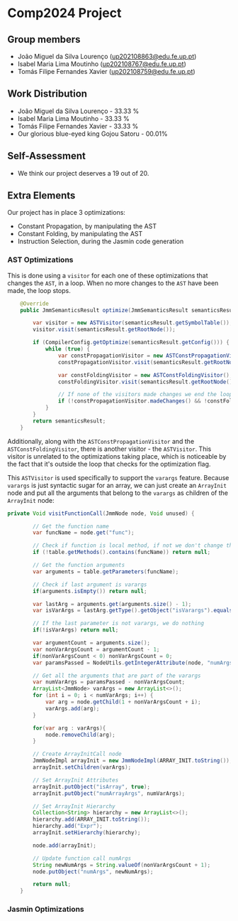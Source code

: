 # Comp2024 Project

## Group members

- João Miguel da Silva Lourenço (up202108863@edu.fe.up.pt)
- Isabel Maria Lima Moutinho (up202108767@edu.fe.up.pt)
- Tomás Filipe Fernandes Xavier (up202108759@edu.fe.up.pt)

## Work Distribution

- João Miguel da Silva Lourenço - 33.33 %
- Isabel Maria Lima Moutinho - 33.33 %
- Tomás Filipe Fernandes Xavier - 33.33 %
- Our glorious blue-eyed king Gojou Satoru - 00.01%

## Self-Assessment

- We think our project deserves a 19 out of 20.

## Extra Elements

Our project has in place 3 optimizations:

- Constant Propagation, by manipulating the AST
- Constant Folding, by manipulating the AST
- Instruction Selection, during the Jasmin code generation

### AST Optimizations

This is done using a `visitor` for each one of these optimizations that changes the `AST`, in a loop. When no more changes to the `AST` have been made, the loop stops. 

```java
    @Override
    public JmmSemanticsResult optimize(JmmSemanticsResult semanticsResult) {

        var visitor = new ASTVisitor(semanticsResult.getSymbolTable());
        visitor.visit(semanticsResult.getRootNode());

        if (CompilerConfig.getOptimize(semanticsResult.getConfig())) {
            while (true) {
                var constPropagationVisitor = new ASTConstPropagationVisitor();
                constPropagationVisitor.visit(semanticsResult.getRootNode());

                var constFoldingVisitor = new ASTConstFoldingVisitor();
                constFoldingVisitor.visit(semanticsResult.getRootNode());

                // If none of the visitors made changes we end the loop
                if (!constPropagationVisitor.madeChanges() && !constFoldingVisitor.madeChanges()) break;
            }
        }
        return semanticsResult;
    }
```

Additionally, along with the `ASTConstPropagationVisitor` and the `ASTConstFoldingVisitor`, there is another visitor - the `ASTVisitor`. This visitor is unrelated to the optimizations taking place, which is noticeable by the fact that it's outside the loop that checks for the optimization flag.

This `ASTVisitor` is used specifically to support the `varargs` feature. Because `varargs` is just syntactic sugar for an array, we can just create an `ArrayInit` node and put all the arguments that belong to the `varargs` as children of the `ArrayInit` node:

```java
private Void visitFunctionCall(JmmNode node, Void unused) {

        // Get the function name
        var funcName = node.get("func");

        // Check if function is local method, if not we don't change the AST
        if (!table.getMethods().contains(funcName)) return null;

        // Get the function arguments
        var arguments = table.getParameters(funcName);

        // Check if last argument is varargs
        if(arguments.isEmpty()) return null;

        var lastArg = arguments.get(arguments.size() - 1);
        var isVarArgs = lastArg.getType().getObject("isVarargs").equals(true);

        // If the last parameter is not varargs, we do nothing
        if(!isVarArgs) return null;

        var argumentCount = arguments.size();
        var nonVarArgsCount = argumentCount - 1;
        if(nonVarArgsCount < 0) nonVarArgsCount = 0;
        var paramsPassed = NodeUtils.getIntegerAttribute(node, "numArgs", "0");

        // Get all the arguments that are part of the varargs
        var numVarArgs = paramsPassed - nonVarArgsCount;
        ArrayList<JmmNode> varArgs = new ArrayList<>();
        for (int i = 0; i < numVarArgs; i++) {
            var arg = node.getChild(1 + nonVarArgsCount + i);
            varArgs.add(arg);
        }

        for(var arg : varArgs){
            node.removeChild(arg);
        }

        // Create ArrayInitCall node
        JmmNodeImpl arrayInit = new JmmNodeImpl(ARRAY_INIT.toString());
        arrayInit.setChildren(varArgs);

        // Set ArrayInit Attributes
        arrayInit.putObject("isArray", true);
        arrayInit.putObject("numArrayArgs", numVarArgs);

        // Set ArrayInit Hierarchy
        Collection<String> hierarchy = new ArrayList<>();
        hierarchy.add(ARRAY_INIT.toString());
        hierarchy.add("Expr");
        arrayInit.setHierarchy(hierarchy);

        node.add(arrayInit);

        // Update function call numArgs
        String newNumArgs = String.valueOf(nonVarArgsCount + 1);
        node.putObject("numArgs", newNumArgs);

        return null;
    }
```

### Jasmin Optimizations

